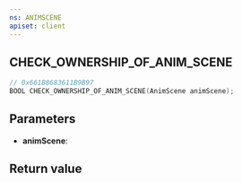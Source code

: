 ```yaml
---
ns: ANIMSCENE
apiset: client
---
```

## CHECK_OWNERSHIP_OF_ANIM_SCENE

```c
// 0x661B8683611B9B97
BOOL CHECK_OWNERSHIP_OF_ANIM_SCENE(AnimScene animScene);
```


## Parameters
* **animScene**:

## Return value

